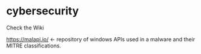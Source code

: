 # cybersecurity

Check the Wiki

https://malapi.io/ <- repository of windows APIs used in a malware and their MITRE classifications.
